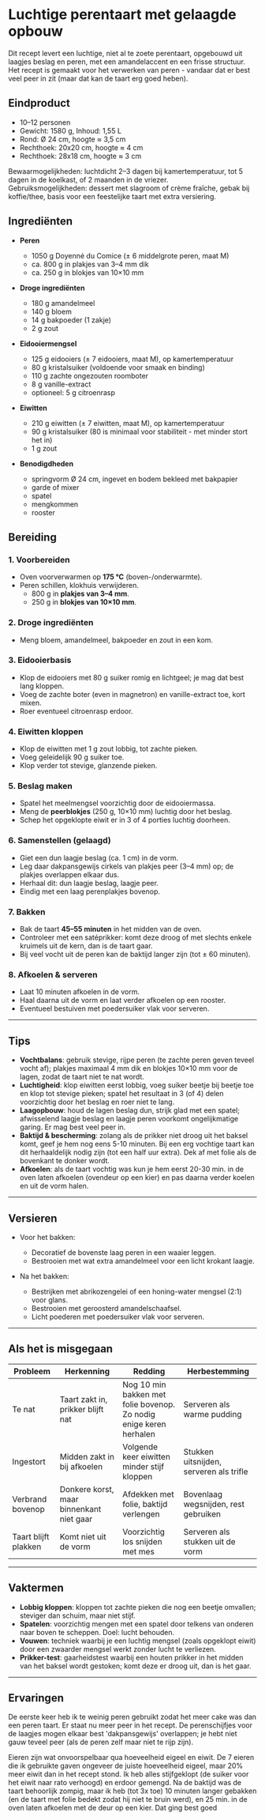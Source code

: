 # Luchtige perentaart met gelaagde opbouw

<!-- Regels voor het maken/wijzigen van een recept volgens dit recept-template:
- een recept is een markdown tekst die de structuur van dit recept-template heeft, en is gemaakt/gewijzigd met inachtneming van de regels.
- bij het maken/wijzigen van een recept gedraag jij je als een meester-bakker, conform de prompt die je daarvoor hebt. Als je (nog) niet zo'n prompt hebt, dan vraag je daarom.
- Regels voor markdown:
  - de markdown bevat geen spaties aan het eind van een regel.
  - niet-genummerde lijsten gebruiken het teken `-` (dus niet `*`).
  - een lijst wordt niet voorafgegaan door een lege regel (behalve na een regel met een header).
  - alle tabellen zijn strak uitgelijnd: alle kolomscheiders `|` moeten in VSCode (dat een monospace font gebruikt) strak onderelkaar staan.
  - als een kolom een korte inhoud heeft, zoals een gewicht, een maat, een kleur oid, dan wordt die kolom gecentreerd uitgelijnd.
  - rijen worden als dat mogelijk is gesorteerd volgens een criterium dat hout snijdt voor een leerling bakker.
- Regels voor het maken/wijzigen van een recept:
  - in elk hoofstuk van dit template zijn (als HTML commentaren) regels gegeven die voor dat hoofdstuk gelden en daar secuur moeten worden gevolgd.
  - de commentaarblokken met regels moeten in het recept terugkomen. Als ze niet bestonden moeten ze worden toegevoegd. Als ze wel bestonden mogen ze niet worden gewijzigd of verwijderd.
  - teksten tussen haakjes `{` en `}` dienen te worden ingevuld volgens de beschrijving die tussen die haakjes is gegeven.
- nadat een hoofdstuk is gegenereerd moet worden gecontroleerd of de regels ook daadwerkelijk zijn gevolgd, en als blijkt dat dit niet het geval is, dan moet het hoofstuk herschreven worden totdat dit wel het geval is.
- nadat een recept is gemaakt/gewijzigd moet je de consistentie ervan controleren, in het bijzonder:
  - dat de afmetingen van de verschillende presentatievormen onderling consistent zijn, d.w.z. dat het volume ervan steeds gelijk is aan dat van het eindproduct zoals dat volgens het recept ontstaat.
  - dat alle (vak)termen die in het recept worden gebruikt, zijn beschreven in het hoofdstuk 'Vaktermen'.
-->

Dit recept levert een luchtige, niet al te zoete perentaart, opgebouwd uit laagjes beslag en peren, met een amandelaccent en een frisse structuur.
Het recept is gemaakt voor het verwerken van peren - vandaar dat er best veel peer in zit (maar dat kan de taart erg goed heben).

## Eindproduct

<!-- Regels voor 'Eindproduct':
- De gewichten en maten van het eindproduct moeten overeenkomen met de som van de gebruikte ingrediënten; dat moet ook zijn gecontroleerd.
- lengte/breedte maten moeten zijn afgerond op halve centimeters, gewichten zijn grammen en inhoudsmaat is liters.
- Maak een lijst van tenminste 2 en ten hoogste 6 'presentatievormen', waarbij een presentatievorm de volgende dingen specificeert:
  - het type en bijbehorende afmetingen, bijvoorbeeld "rond, Ø 18 cm, hoogte ≈ 4 cm", of "rechthoek, 20x20 cm, hoogte ≈ 3,5 cm",
  - het aantal presentatievormen, maar alleen als dat meer dan 1 is (bijvoorbeeld bij financiers, of muffins),
  - het aantal stukken/porties, maar alleen als dit groter is dan 1 voor een enkele presentatievorm.
- De lijst van presentatievormen bevat een of meer ronde vormen, en ook een of meer rechthoekige vormen.
- De afmetingen voor een zekere vorm wordt als volgt bepaald:
  - De inhoud moet gelijk zijn aan het volume van het eindproduct zoals dat ontstaat door het recept te volgen.
  - De paresentatievorm moet er mooi uitzien en makkelijk te snijden of uit de delen zijn; Een werkwijze hiervoor die voor ronde en rechthoekige vormen gebruikt kan worden, bestaat uit de volgende stappen:
    - kies een geschikte hoogte (in halve cm), en bereken dan het oppervlakte zo dat het volume gelijk is aan dat van het eindproduct.
    - pas de oppervlakte een beetje aan, zodanig dat er een gangbare vorm (ring of rechthoek) gebruikt kan worden.
    - herbereken de hoogte op basis van de gebruikte vorm.
    - de afmetingen van de presentatievorm zijn dan de afmetingen van de gebruikte vorm en de herberekende hoogte.
    - controleer dat de inhoud van de presentatievorm nog steeds ongeveer gelijk is aan het volume van het eindproduct.
-->

- 10–12 personen
- Gewicht: 1580 g, Inhoud: 1,55 L
- Rond: Ø 24 cm, hoogte ≈ 3,5 cm
- Rechthoek: 20x20 cm, hoogte ≈ 4 cm
- Rechthoek: 28x18 cm, hoogte ≈ 3 cm

Bewaarmogelijkheden: luchtdicht 2–3 dagen bij kamertemperatuur, tot 5 dagen in de koelkast, of 2 maanden in de vriezer.  
Gebruiksmogelijkheden: dessert met slagroom of crème fraîche, gebak bij koffie/thee, basis voor een feestelijke taart met extra versiering.

## Ingrediënten

<!-- Regels voor ingredïenten:
- de hoeveelheid van een ingredïent wordt altijd in grammen opgegeven (ook van eieren (eiwitten, eigelen) en dergelijke).
- als er een praktisch equivalent is staat dat er tussen haakjes bij (voorbeeld: "7 g droge gist (een zakje)" of "2 eieren M").
- als er een alternatief is dat een ingredïent kan vervangen, staat die er tussen haakjes achter (voorbeeld: "75 g kokosolie (of neutrale olie)").
- 'theelepels', 'eetlepels', 'snufjes' e.d. gelden niet als praktische equivalenten (het is niet precies genoeg), en komen dus nooit voor.
- als het ingredïent een zekere eigenschap moet hebben, dan staat dat erachter, zo mogelijk met concrete maten (voorbeeld: "100 g boter, op kamertemperatuur", of "600 g peer, in plakjes van 3-4 mm dik"), 
-->

- **Peren**  
  - 1050 g Doyenné du Comice (± 6 middelgrote peren, maat M)  
  - ca. 800 g in plakjes van 3–4 mm dik  
  - ca. 250 g in blokjes van 10×10 mm  

- **Droge ingrediënten**  
  - 180 g amandelmeel  
  - 140 g bloem  
  - 14 g bakpoeder (1 zakje)  
  - 2 g zout  

- **Eidooiermengsel**  
  - 125 g eidooiers (± 7 eidooiers, maat M), op kamertemperatuur  
  - 80 g kristalsuiker (voldoende voor smaak en binding)
  - 110 g zachte ongezouten roomboter  
  - 8 g vanille-extract  
  - optioneel: 5 g citroenrasp  

- **Eiwitten**  
  - 210 g eiwitten (± 7 eiwitten, maat M), op kamertemperatuur  
  - 90 g kristalsuiker (80 is minimaal voor stabiliteit - met minder stort het in)
  - 1 g zout  

- **Benodigdheden**  
  - springvorm Ø 24 cm, ingevet en bodem bekleed met bakpapier  
  - garde of mixer  
  - spatel  
  - mengkommen  
  - rooster

## Bereiding

<!-- Regels voor 'Bereiding':
- een bereiding is een opeenvolging van stappen die moeten worden uitgevoerd om tot een benoemd resultaat te komen.
- elk recept specificeert precies een bereiding waarvan het resultaat het eindproduct is.
- als een recept meerdere bereidingen bevat, hebben ze elk een naam;
- als in een recept halffabrikaten worden gebruikt (zoals 'beurre noisette' of 'banketbakkersroom'), dan kan het recept voor dat halffabrikaat:
  - een bereiding specificeren, of
  - een verwijzing naar een recept voor dat halffabrikaat specificeren, of
  - de bereiding voor dat halffabrikaat als bekend vooronderstellen.
- elke bereiding bestaat uit een lijst van stappen die achtereenvolgens moeten worden uitgevoerd.
- elke stap specificeert:
  - optioneel: een naam voor het resultaat van de stap (bijvoorbeeld: 'vulling voor de taart'); 
  - de ingredïenten en/of tussenresultaten die in de stap worden gebruikt;
  - hoe een ingredïent klaargemaakt moet worden voor gebruik, bijvoorbeeld of hij eerst losgeklopt of losgeroerd moeten worden.
  - hoe deze ingredïenten worden gebruikt (en met welke benodigdheden);
  - wat het resultaat van het uitvoeren van de stap moet zijn;
  - een concrete toets (horen, zien, ruiken, proeven, meten, ...) om goede resultaten van minder goede of foute resultaten te onderscheiden;
  - korte tips ter voorkoming van de meest gemaakte fouten in zo'n stap.
- de naam van een bereiding van een tussenresultaat mag worden gebruikt als ware het de specificatie van een stap.
-->

### 1. Voorbereiden
- Oven voorverwarmen op **175 °C** (boven-/onderwarmte).  
- Peren schillen, klokhuis verwijderen.  
  - 800 g in **plakjes van 3–4 mm**.  
  - 250 g in **blokjes van 10×10 mm**.  

### 2. Droge ingrediënten
- Meng bloem, amandelmeel, bakpoeder en zout in een kom.  

### 3. Eidooierbasis
- Klop de eidooiers met 80 g suiker romig en lichtgeel; je mag dat best lang kloppen.
- Voeg de zachte boter (even in magnetron) en vanille-extract toe, kort mixen.  
- Roer eventueel citroenrasp erdoor.  

### 4. Eiwitten kloppen
- Klop de eiwitten met 1 g zout lobbig, tot zachte pieken.  
- Voeg geleidelijk 90 g suiker toe.  
- Klop verder tot stevige, glanzende pieken.  

### 5. Beslag maken
- Spatel het meelmengsel voorzichtig door de eidooiermassa.  
- Meng de **peerblokjes** (250 g, 10×10 mm) luchtig door het beslag.  
- Schep het opgeklopte eiwit er in 3 of 4 porties luchtig doorheen.  

### 6. Samenstellen (gelaagd)
- Giet een dun laagje beslag (ca. 1 cm) in de vorm.  
- Leg daar dakpansgewijs cirkels van plakjes peer (3–4 mm) op; de plakjes overlappen elkaar dus.
- Herhaal dit: dun laagje beslag, laagje peer.  
- Eindig met een laag perenplakjes bovenop.

### 7. Bakken
- Bak de taart **45–55 minuten** in het midden van de oven.  
- Controleer met een satéprikker: komt deze droog of met slechts enkele kruimels uit de kern, dan is de taart gaar.  
- Bij veel vocht uit de peren kan de baktijd langer zijn (tot ± 60 minuten).  

### 8. Afkoelen & serveren
- Laat 10 minuten afkoelen in de vorm.  
- Haal daarna uit de vorm en laat verder afkoelen op een rooster.  
- Eventueel bestuiven met poedersuiker vlak voor serveren. 

---

## Tips

<!-- Regels voor 'Tips':
- een tip is een korte, concrete beschrijving van hoe je iets wel, of juist niet moet doen.
- een tip vertelt welke voordelen de beoogde werkwijze heeft en/of welke problemen je voorkomt.
- de volgorde van de tips volgt de volgorde van de stappen in de breiding waarvoor ze relevant zijn.
- een tip kan in een verkorte vorm voorkomen in een stap in een bereiding.
- er zijn tips die vertellen hoe je veel gemaakte fouten het best kunt herstellen.
-->

- **Vochtbalans**: gebruik stevige, rijpe peren (te zachte peren geven teveel vocht af); plakjes maximaal 4 mm dik en blokjes 10×10 mm voor de lagen, zodat de taart niet te nat wordt.
- **Luchtigheid**: klop eiwitten eerst lobbig, voeg suiker beetje bij beetje toe en klop tot stevige pieken; spatel het resultaat in 3 (of 4) delen voorzichtig door het beslag en roer niet te lang.
- **Laagopbouw**: houd de lagen beslag dun, strijk glad met een spatel; afwisselend laagje beslag en laagje peren voorkomt ongelijkmatige garing. Er mag best veel peer in.
- **Baktijd & bescherming**: zolang als de prikker niet droog uit het baksel komt, geef je hem nog eens 5-10 minuten. Bij een erg vochtige taart kan dit herhaaldelijk nodig zijn (tot een half uur extra). Dek af met folie als de bovenkant te donker wordt.
- **Afkoelen**: als de taart vochtig was kun je hem eerst 20-30 min. in de oven laten afkoelen (ovendeur op een kier) en pas daarna verder koelen en uit de vorm halen.

---

## Versieren

<!-- Regels voor 'Versieren':
- dit hoofdstuk bestaat alleen als het eindproduct zich leent om te worden versierd.
- dit hoofdstuk bevat een onderdeel "Voor het bakken" (of "Voor het koelen") als versierselen aangebracht kunnen worden voor het bakken of koelen.
- dit hoofdstuk bevat een onderdeel "Na het bakken" (of "Na het koelen") als versierselen aangebracht kunnen worden na het bakken of koelen.
- dit hoofdstuk kan andere onderdelen bevatten als dat logisch is.
- elk onderdeel van dit hoofdstuk bevat een lijst van mogelijkheden om het eindproduct te versieren, zodat een overzicht ontstaat van al die mogelijkheden.
- als een mogelijkheid om het eindproduct te versieren een product bevat dat eenvoudig gemaakt kan worden, dan wordt ofwel de lijst van ingredïenten en een korte werkwijze hiervoor gegeven, ofwel een verwijzing naar het recept.
-->

- Voor het bakken:
  - Decoratief de bovenste laag peren in een waaier leggen.
  - Bestrooien met wat extra amandelmeel voor een licht krokant laagje.

- Na het bakken:
  - Bestrijken met abrikozengelei of een honing-water mengsel (2:1) voor glans.
  - Bestrooien met geroosterd amandelschaafsel.
  - Licht poederen met poedersuiker vlak voor serveren.

---

## Als het is misgegaan

<!-- Regels voor 'Als het is misgegaan'
- Dit hoofdstuk bevat een tabel van zaken die mis kunnen gaan, met de header: `| Probleem | Herkenning | Redding | Herbestemming |`
- De tabel beschrijft problemen, hoe die te herkennen op basis van concrete criteria, hoe het probleem als het zich voordoet kan worden hersteld, en wat je met het problematiche deelproduct kan doen als het net 'gered' kan worden.
-->

| Probleem        | Herkenning                               | Redding                                           | Herbestemming                      |
|-----------------|------------------------------------------|---------------------------------------------------|------------------------------------|
| Te nat          | Taart zakt in, prikker blijft nat        | Nog 10 min bakken met folie bovenop.<br>Zo nodig enige keren herhalen | Serveren als warme pudding |
| Ingestort       | Midden zakt in bij afkoelen              | Volgende keer eiwitten minder stijf kloppen       | Stukken uitsnijden, serveren als trifle |
| Verbrand bovenop| Donkere korst, maar binnenkant niet gaar | Afdekken met folie, baktijd verlengen             | Bovenlaag wegsnijden, rest gebruiken |
| Taart blijft plakken | Komt niet uit de vorm               | Voorzichtig los snijden met mes                   | Serveren als stukken uit de vorm   |

---

## Vaktermen

<!-- Regels voor 'Vaktermen'
- Beschrijf alle (vak)termen die in het recept worden gebruikt, zoals: 'tempereren (van gelatine)', 'tempereren (van chocolade)', 'half-opgesteven', 'lobbig', 'spatelen', 'vouwen', enz.
- Als een vakterm wordt gebruikt om een specifiek resultaat of een specifieke eigenschap aan te geven, dan wel ertoe moet leiden dat zo'n resultaat of eigenschap ontstaat, dan bevat de beschrijving concrete criteria op basis waarvan kan worden vastgesteld of het specifieke resultaat of eigenschap bestaat of is ontstaan.
-->

- **Lobbig kloppen**: kloppen tot zachte pieken die nog een beetje omvallen; steviger dan schuim, maar niet stijf.  
- **Spatelen**: voorzichtig mengen met een spatel door telkens van onderen naar boven te scheppen. Doel: lucht behouden.  
- **Vouwen**: techniek waarbij je een luchtig mengsel (zoals opgeklopt eiwit) door een zwaarder mengsel werkt zonder lucht te verliezen.  
- **Prikker-test**: gaarheidstest waarbij een houten prikker in het midden van het baksel wordt gestoken; komt deze er droog uit, dan is het gaar.  

---

## Ervaringen

<!-- Regels voor 'Ervaringen':
- Dit hoofstuk bevat paragrafen waarin ervaringen kunnen worden opgeschreven met het recept, c.q. het leerproces dat met het recept is doorlopen.
- Als dit hoofdstuk geen ervaringen bevat, verzin je een of twee ervaringen die een beginnend student gehad zou kunnen hebben, en de lessen die daaruit te trekken zijn.
-->

De eerste keer heb ik te weinig peren gebruikt zodat het meer cake was dan een peren taart. Er staat nu meer peer in het recept. De perenschijfjes voor de laagjes mogen elkaar best 'dakpansgewijs' overlappen; je hebt niet gauw teveel peer (als de peren zelf maar niet te rijp zijn). 

Eieren zijn wat onvoorspelbaar qua hoeveelheid eigeel en eiwit. De 7 eieren die ik gebruikte gaven ongeveer de juiste hoeveelheid eigeel, maar 20% meer eiwit dan in het recept stond. Ik heb alles stijfgeklopt (de suiker voor het eiwit naar rato verhoogd) en erdoor gemengd. Na de baktijd was de taart behoorlijk zompig, maar ik heb (tot 3x toe) 10 minuten langer gebakken (en de taart met folie bedekt zodat hij niet te bruin werd), en 25 min. in de oven laten afkoelen met de deur op een kier. Dat ging best goed
